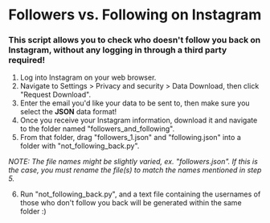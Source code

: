 # Followers vs. Following on Instagram #

### This script allows you to check who doesn't follow you back on Instagram, without any logging in through a third party required! ###

1. Log into Instagram on your web browser.
2. Navigate to Settings > Privacy and security > Data Download, then click "Request Download".
3. Enter the email you'd like your data to be sent to, then make sure you select the **JSON** data format!
4. Once you receive your Instagram information, download it and navigate to the folder named "followers_and_following".
5. From that folder, drag "followers_1.json" and "following.json" into a folder with "not_following_back.py".

*NOTE: The file names might be slightly varied, ex. "followers.json". If this is the case, you must rename the file(s) to match the names mentioned in step 5.*

6. Run "not_following_back.py", and a text file containing the usernames of those who don't follow you back will be generated within the same folder :)
